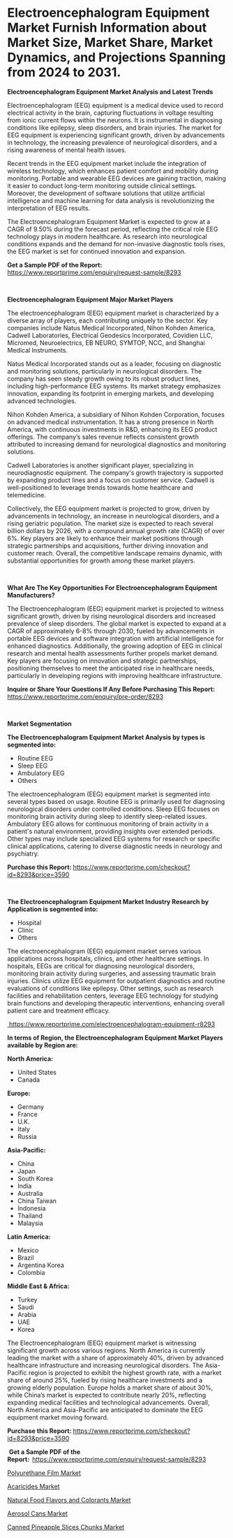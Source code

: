 <p><h1>Electroencephalogram Equipment Market Furnish Information about Market Size, Market Share, Market Dynamics, and Projections Spanning from 2024 to 2031.</h1></p><p><strong>Electroencephalogram Equipment Market Analysis and Latest Trends</strong></p>
<p><p>Electroencephalogram (EEG) equipment is a medical device used to record electrical activity in the brain, capturing fluctuations in voltage resulting from ionic current flows within the neurons. It is instrumental in diagnosing conditions like epilepsy, sleep disorders, and brain injuries. The market for EEG equipment is experiencing significant growth, driven by advancements in technology, the increasing prevalence of neurological disorders, and a rising awareness of mental health issues.</p><p>Recent trends in the EEG equipment market include the integration of wireless technology, which enhances patient comfort and mobility during monitoring. Portable and wearable EEG devices are gaining traction, making it easier to conduct long-term monitoring outside clinical settings. Moreover, the development of software solutions that utilize artificial intelligence and machine learning for data analysis is revolutionizing the interpretation of EEG results.</p><p>The Electroencephalogram Equipment Market is expected to grow at a CAGR of 9.50% during the forecast period, reflecting the critical role EEG technology plays in modern healthcare. As research into neurological conditions expands and the demand for non-invasive diagnostic tools rises, the EEG market is set for continued innovation and expansion.</p></p>
<p><strong>Get a Sample PDF of the Report:&nbsp;</strong> <a href="https://www.reportprime.com/enquiry/request-sample/8293?utm_campaign=1257&utm_medium=2&utm_source=Github&utm_content=ia&utm_term=10102024&utm_id=electroencephalogram-equipment">https://www.reportprime.com/enquiry/request-sample/8293</a></p>
<p>&nbsp;</p>
<p><strong>Electroencephalogram Equipment Major Market Players</strong></p>
<p><p>The electroencephalogram (EEG) equipment market is characterized by a diverse array of players, each contributing uniquely to the sector. Key companies include Natus Medical Incorporated, Nihon Kohden America, Cadwell Laboratories, Electrical Geodesics Incorporated, Covidien LLC, Micromed, Neuroelectrics, EB NEURO, SYMTOP, NCC, and Shanghai Medical Instruments.</p><p>Natus Medical Incorporated stands out as a leader, focusing on diagnostic and monitoring solutions, particularly in neurological disorders. The company has seen steady growth owing to its robust product lines, including high-performance EEG systems. Its market strategy emphasizes innovation, expanding its footprint in emerging markets, and developing advanced technologies.</p><p>Nihon Kohden America, a subsidiary of Nihon Kohden Corporation, focuses on advanced medical instrumentation. It has a strong presence in North America, with continuous investments in R&D, enhancing its EEG product offerings. The company’s sales revenue reflects consistent growth attributed to increasing demand for neurological diagnostics and monitoring solutions.</p><p>Cadwell Laboratories is another significant player, specializing in neurodiagnostic equipment. The company's growth trajectory is supported by expanding product lines and a focus on customer service. Cadwell is well-positioned to leverage trends towards home healthcare and telemedicine.</p><p>Collectively, the EEG equipment market is projected to grow, driven by advancements in technology, an increase in neurological disorders, and a rising geriatric population. The market size is expected to reach several billion dollars by 2026, with a compound annual growth rate (CAGR) of over 6%. Key players are likely to enhance their market positions through strategic partnerships and acquisitions, further driving innovation and customer reach. Overall, the competitive landscape remains dynamic, with substantial opportunities for growth among these market players.</p></p>
<p>&nbsp;</p>
<p><strong>What Are The Key Opportunities For Electroencephalogram Equipment Manufacturers?</strong></p>
<p><p>The Electroencephalogram (EEG) equipment market is projected to witness significant growth, driven by rising neurological disorders and increased prevalence of sleep disorders. The global market is expected to expand at a CAGR of approximately 6-8% through 2030, fueled by advancements in portable EEG devices and software integration with artificial intelligence for enhanced diagnostics. Additionally, the growing adoption of EEG in clinical research and mental health assessments further propels market demand. Key players are focusing on innovation and strategic partnerships, positioning themselves to meet the anticipated rise in healthcare needs, particularly in developing regions with improving healthcare infrastructure.</p></p>
<p><strong>Inquire or Share Your Questions If Any Before Purchasing This Report:</strong> <a href="https://www.reportprime.com/enquiry/pre-order/8293?utm_campaign=1257&utm_medium=2&utm_source=Github&utm_content=ia&utm_term=10102024&utm_id=electroencephalogram-equipment">https://www.reportprime.com/enquiry/pre-order/8293</a></p>
<p>&nbsp;</p>
<p><strong>Market Segmentation</strong></p>
<p><strong>The Electroencephalogram Equipment Market Analysis by types is segmented into:</strong></p>
<p><ul><li>Routine EEG</li><li>Sleep EEG</li><li>Ambulatory EEG</li><li>Others</li></ul></p>
<p><p>The electroencephalogram (EEG) equipment market is segmented into several types based on usage. Routine EEG is primarily used for diagnosing neurological disorders under controlled conditions. Sleep EEG focuses on monitoring brain activity during sleep to identify sleep-related issues. Ambulatory EEG allows for continuous monitoring of brain activity in a patient's natural environment, providing insights over extended periods. Other types may include specialized EEG systems for research or specific clinical applications, catering to diverse diagnostic needs in neurology and psychiatry.</p></p>
<p><strong>Purchase this Report:&nbsp;</strong><a href="https://www.reportprime.com/checkout?id=8293&price=3590&utm_campaign=1257&utm_medium=2&utm_source=Github&utm_content=ia&utm_term=10102024&utm_id=electroencephalogram-equipment">https://www.reportprime.com/checkout?id=8293&price=3590</a></p>
<p>&nbsp;</p>
<p><strong>The Electroencephalogram Equipment Market Industry Research by Application is segmented into:</strong></p>
<p><ul><li>Hospital</li><li>Clinic</li><li>Others</li></ul></p>
<p><p>The electroencephalogram (EEG) equipment market serves various applications across hospitals, clinics, and other healthcare settings. In hospitals, EEGs are critical for diagnosing neurological disorders, monitoring brain activity during surgeries, and assessing traumatic brain injuries. Clinics utilize EEG equipment for outpatient diagnostics and routine evaluations of conditions like epilepsy. Other settings, such as research facilities and rehabilitation centers, leverage EEG technology for studying brain functions and developing therapeutic interventions, enhancing overall patient care and treatment efficacy.</p></p>
<p><a href="https://www.reportprime.com/electroencephalogram-equipment-r8293?utm_campaign=1257&utm_medium=2&utm_source=Github&utm_content=ia&utm_term=10102024&utm_id=electroencephalogram-equipment">&nbsp;https://www.reportprime.com/electroencephalogram-equipment-r8293</a></p>
<p><strong>In terms of Region, the Electroencephalogram Equipment Market Players available by Region are:</strong></p>
<p>
    <p> <strong> North America: </strong>
        <ul>
            <li>United States</li>
            <li>Canada</li>
        </ul>
        </p> 
    <p> <strong> Europe: </strong>
        <ul>
            <li>Germany</li>
            <li>France</li>
            <li>U.K.</li>
            <li>Italy</li>
            <li>Russia</li>
        </ul>
        </p> 
    <p> <strong> Asia-Pacific: </strong>
        <ul>
            <li>China</li>
            <li>Japan</li>
            <li>South Korea</li>
            <li>India</li>
            <li>Australia</li>
            <li>China Taiwan</li>
            <li>Indonesia</li>
            <li>Thailand</li>
            <li>Malaysia</li>
        </ul>
        </p> 
    <p> <strong> Latin America: </strong>
        <ul>
            <li>Mexico</li>
            <li>Brazil</li>
            <li>Argentina Korea</li>
            <li>Colombia</li>
        </ul>
        </p> 
    <p> <strong> Middle East & Africa: </strong>
        <ul>
            <li>Turkey</li>
            <li>Saudi</li>
            <li>Arabia</li>
            <li>UAE</li>
            <li>Korea</li>
        </ul>
    </p>
    </p>
<p><p>The Electroencephalogram (EEG) equipment market is witnessing significant growth across various regions. North America is currently leading the market with a share of approximately 40%, driven by advanced healthcare infrastructure and increasing neurological disorders. The Asia-Pacific region is projected to exhibit the highest growth rate, with a market share of around 25%, fueled by rising healthcare investments and a growing elderly population. Europe holds a market share of about 30%, while China’s market is expected to contribute nearly 20%, reflecting expanding medical facilities and technological advancements. Overall, North America and Asia-Pacific are anticipated to dominate the EEG equipment market moving forward.</p></p>
<p><strong>Purchase this Report: </strong><a href="https://www.reportprime.com/checkout?id=8293&price=3590&utm_campaign=1257&utm_medium=2&utm_source=Github&utm_content=ia&utm_term=10102024&utm_id=electroencephalogram-equipment">https://www.reportprime.com/checkout?id=8293&price=3590</a></p>
<p>&nbsp;<strong>Get a Sample PDF of the Report:&nbsp;&nbsp;</strong><a href="https://www.reportprime.com/enquiry/request-sample/8293?utm_campaign=1257&utm_medium=2&utm_source=Github&utm_content=ia&utm_term=10102024&utm_id=electroencephalogram-equipment">https://www.reportprime.com/enquiry/request-sample/8293</a></p>
<p><strong></strong></p>
<p><p><a href="https://www.linkedin.com/pulse/polyurethane-film-market-trends-insights-type-application-mzvke?utm_campaign=1257&utm_medium=2&utm_source=Github&utm_content=ia&utm_term=10102024&utm_id=electroencephalogram-equipment">Polyurethane Film Market</a></p><p><a href="https://www.linkedin.com/pulse/global-acaricides-industry-analysis-report-market-size-u1age?utm_campaign=1257&utm_medium=2&utm_source=Github&utm_content=ia&utm_term=10102024&utm_id=electroencephalogram-equipment">Acaricides Market</a></p><p><a href="https://issuu.com/reportprime-2/docs/natural-food-flavors-and-colorants-_ddc63efa81c6f4?utm_campaign=1257&utm_medium=2&utm_source=Github&utm_content=ia&utm_term=10102024&utm_id=electroencephalogram-equipment">Natural Food Flavors and Colorants Market</a></p><p><a href="https://www.linkedin.com/pulse/aerosol-cans-market-matrix-applications-personal-carehouseholdinsecticideindustrialothers-avrhe?utm_campaign=1257&utm_medium=2&utm_source=Github&utm_content=ia&utm_term=10102024&utm_id=electroencephalogram-equipment">Aerosol Cans Market</a></p><p><a href="https://issuu.com/reportprime-2/docs/canned-pineapple-slices-chunks-mark_d4c46b56d4cf66?utm_campaign=1257&utm_medium=2&utm_source=Github&utm_content=ia&utm_term=10102024&utm_id=electroencephalogram-equipment">Canned Pineapple Slices Chunks Market</a></p></p>